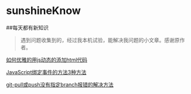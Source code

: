 # sunshineKnow
##每天都有新知识
>遇到问题收集到的，经过我本机试验，能解决我问题的小文章。感谢原作者。

[如何优雅的用js动态的添加html代码](//github.com/Zjingwen/sunshineKnow/blob/master/如何优雅的用js动态的添加html代码.md)

[JavaScript绑定事件的方法3种方法](//github.com/Zjingwen/sunshineKnow/blob/master/JavaScript绑定事件的方法3种方法.md)

[git-pull或push没有指定branch报错的解决方法](//github.com/Zjingwen/sunshineKnow/blob/master/git-pull或push没有指定branch报错的解决方法.md)